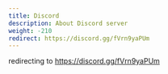 ```yaml
---
title: Discord
description: About Discord server
weight: -210
redirect: https://discord.gg/fVrn9yaPUm
---
```


<!-- 一時的にDiscordへの招待を中止しています。開発は継続しており、しばらくしたら再開しますのでお待ちください！ -->

<!-- Inviting new members to the Discord server is temporarily suspended.  
Development is still ongoing, and we hope to resume inviting new members soon! -->

redirecting to https://discord.gg/fVrn9yaPUm

